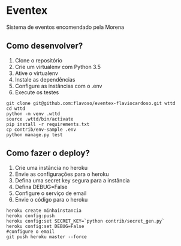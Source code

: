 # Eventex
Sistema de eventos encomendado pela Morena

## Como desenvolver?

1. Clone o repositório
2. Crie um virtualenv com Python 3.5
3. Ative o virtualenv
4. Instale as dependências
5. Configure as instâncias com o .env
6. Execute os testes

```Console
git clone git@github.com:flavoso/eventex-flaviocardoso.git wttd
cd wttd
python -m venv .wttd
source .wttd/bin/activate
pip install -r requirements.txt
cp contrib/env-sample .env
python manage.py test
```

## Como fazer o deploy?

1. Crie uma instância no heroku
2. Envie as configurações para o heroku
3. Defina uma secret key segura para a instância
4. Defina DEBUG=False
5. Configure o serviço de email
6. Envie o código para o heroku

```Console
heroku create minhainstancia
heroku config:push
heroku config:set SECRET_KEY=`python contrib/secret_gen.py`
heroku config:set DEBUG=False
#configure o email
git push heroku master --force
```